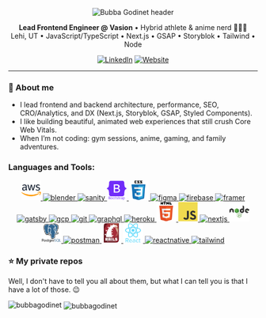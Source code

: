 <!-- Banner -->
<p align="center">
  <img src="https://capsule-render.vercel.app/api?type=waving&height=220&text=Bubba%20Godinet&fontAlignY=40&desc=Lead%20Frontend%20Engineer%20•%20Next.js%20%7C%20GSAP%20%7C%20Storyblok&descAlignY=65&color=0:0f172a,100:312e81&fontColor=ffffff&animation=fadeIn" alt="Bubba Godinet header" />
</p>

<!-- Quick Intro -->
<p align="center">
  <b>Lead Frontend Engineer @ Vasion</b> • Hybrid athlete & anime nerd 🎌🏋️‍♂️<br/>
  Lehi, UT • JavaScript/TypeScript • Next.js • GSAP • Storyblok • Tailwind • Node
</p>

<p align="center">
  <a href="https://www.linkedin.com/in/bubba-godinet"><img alt="LinkedIn" src="https://img.shields.io/badge/LinkedIn-Connect-0a66c2?style=for-the-badge&logo=linkedin&logoColor=white"></a>
  <a href="https://thedevstudio.co"><img alt="Website" src="https://img.shields.io/badge/Website-portfolio-111827?style=for-the-badge&logo=vercel&logoColor=white"></a>
</p>

---

### 👋 About me
- I lead frontend and backend architecture, performance, SEO, CRO/Analytics, and DX (Next.js, Storyblok, GSAP, Styled Components).
- I like building beautiful, animated web experiences that still crush Core Web Vitals.
- When I’m not coding: gym sessions, anime, gaming, and family adventures.

<h3 align="left">Languages and Tools:</h3>
<p align="center"> <a href="https://aws.amazon.com" target="_blank" rel="noreferrer"> <img src="https://raw.githubusercontent.com/devicons/devicon/master/icons/amazonwebservices/amazonwebservices-original-wordmark.svg" alt="aws" width="40" height="40"/> </a> <a href="https://www.blender.org/" target="_blank" rel="noreferrer"> <img src="https://download.blender.org/branding/community/blender_community_badge_white.svg" alt="blender" width="40" height="40"/> </a>
<a href="https://www.sanity.io" target="_blank" rel="noreferrer">
<img src="https://cdn.jsdelivr.net/gh/devicons/devicon@latest/icons/sanity/sanity-original.svg" alt="sanity" width="40" height="40"/>
</a>
<a href="https://getbootstrap.com" target="_blank" rel="noreferrer"> <img src="https://raw.githubusercontent.com/devicons/devicon/master/icons/bootstrap/bootstrap-plain-wordmark.svg" alt="bootstrap" width="40" height="40"/> </a>
<a href="https://www.w3schools.com/css/" target="_blank" rel="noreferrer"> <img src="https://raw.githubusercontent.com/devicons/devicon/master/icons/css3/css3-original-wordmark.svg" alt="css3" width="40" height="40"/> </a> 
<a href="https://www.figma.com/" target="_blank" rel="noreferrer"> <img src="https://www.vectorlogo.zone/logos/figma/figma-icon.svg" alt="figma" width="40" height="40"/> </a> 
<a href="https://firebase.google.com/" target="_blank" rel="noreferrer"> <img src="https://www.vectorlogo.zone/logos/firebase/firebase-icon.svg" alt="firebase" width="40" height="40"/> </a>  
<a href="https://www.framer.com/" target="_blank" rel="noreferrer"> <img src="https://www.vectorlogo.zone/logos/framer/framer-icon.svg" alt="framer" width="40" height="40"/> </a> 
<a href="https://www.gatsbyjs.com/" target="_blank" rel="noreferrer"> <img src="https://www.vectorlogo.zone/logos/gatsbyjs/gatsbyjs-icon.svg" alt="gatsby" width="40" height="40"/> </a>
<a href="https://cloud.google.com" target="_blank" rel="noreferrer"> <img src="https://www.vectorlogo.zone/logos/google_cloud/google_cloud-icon.svg" alt="gcp" width="40" height="40"/> </a> 
<a href="https://git-scm.com/" target="_blank" rel="noreferrer"> <img src="https://www.vectorlogo.zone/logos/git-scm/git-scm-icon.svg" alt="git" width="40" height="40"/> </a> 
<a href="https://graphql.org" target="_blank" rel="noreferrer"> <img src="https://www.vectorlogo.zone/logos/graphql/graphql-icon.svg" alt="graphql" width="40" height="40"/> </a> 
<a href="https://heroku.com" target="_blank" rel="noreferrer"> <img src="https://www.vectorlogo.zone/logos/heroku/heroku-icon.svg" alt="heroku" width="40" height="40"/> </a> 
<a href="https://www.w3.org/html/" target="_blank" rel="noreferrer"> <img src="https://raw.githubusercontent.com/devicons/devicon/master/icons/html5/html5-original-wordmark.svg" alt="html5" width="40" height="40"/> </a> <a href="https://developer.mozilla.org/en-US/docs/Web/JavaScript" target="_blank" rel="noreferrer"> <img src="https://raw.githubusercontent.com/devicons/devicon/master/icons/javascript/javascript-original.svg" alt="javascript" width="40" height="40"/> </a> <a href="https://nextjs.org/" target="_blank" rel="noreferrer"> <img src="https://cdn.worldvectorlogo.com/logos/nextjs-2.svg" alt="nextjs" width="40" height="40"/> </a> <a href="https://nodejs.org" target="_blank" rel="noreferrer"> <img src="https://raw.githubusercontent.com/devicons/devicon/master/icons/nodejs/nodejs-original-wordmark.svg" alt="nodejs" width="40" height="40"/> </a> <a href="https://www.postgresql.org" target="_blank" rel="noreferrer"> <img src="https://raw.githubusercontent.com/devicons/devicon/master/icons/postgresql/postgresql-original-wordmark.svg" alt="postgresql" width="40" height="40"/> </a> <a href="https://postman.com" target="_blank" rel="noreferrer"> <img src="https://www.vectorlogo.zone/logos/getpostman/getpostman-icon.svg" alt="postman" width="40" height="40"/> </a> <a href="https://rubyonrails.org" target="_blank" rel="noreferrer"> <img src="https://raw.githubusercontent.com/devicons/devicon/master/icons/rails/rails-original-wordmark.svg" alt="rails" width="40" height="40"/> </a> <a href="https://reactjs.org/" target="_blank" rel="noreferrer"> <img src="https://raw.githubusercontent.com/devicons/devicon/master/icons/react/react-original-wordmark.svg" alt="react" width="40" height="40"/> </a> <a href="https://reactnative.dev/" target="_blank" rel="noreferrer"> <img src="https://reactnative.dev/img/header_logo.svg" alt="reactnative" width="40" height="40"/> </a> <a href="https://tailwindcss.com/" target="_blank" rel="noreferrer"> <img src="https://www.vectorlogo.zone/logos/tailwindcss/tailwindcss-icon.svg" alt="tailwind" width="40" height="40"/> </a> </p>

### ⭐ My private repos
Well, I don't have to tell you all about them, but what I can tell you is that I have a lot of those. 😉


<p><img align="left" src="https://github-readme-stats.vercel.app/api/top-langs?username=bubbagodinet&show_icons=true&locale=en&layout=compact" alt="bubbagodinet" /></p>

<p>&nbsp;<img align="center" src="https://github-readme-stats.vercel.app/api?username=bubbagodinet&show_icons=true&locale=en" alt="bubbagodinet" /></p>
